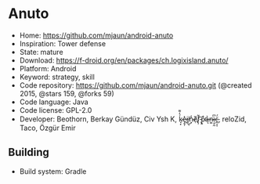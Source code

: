 # Anuto

- Home: https://github.com/mjaun/android-anuto
- Inspiration: Tower defense
- State: mature
- Download: https://f-droid.org/en/packages/ch.logixisland.anuto/
- Platform: Android
- Keyword: strategy, skill
- Code repository: https://github.com/mjaun/android-anuto.git (@created 2015, @stars 159, @forks 59)
- Code language: Java
- Code license: GPL-2.0
- Developer: Beothorn, Berkay Gündüz, Civ Ysh K, ḱ̷̘͙̓͌e̶̡̬̦̽r̸̲̈͜ͅn̴̞̾ẹ̸̉̏l̸̢̜͂ ̵̖͝p̴͍̊̕ą̶̉n̴͚͘i̶̦̥̰͆c̵̪͔͔̈́, reloZid, Taco, Özgür Emir

## Building

- Build system: Gradle
